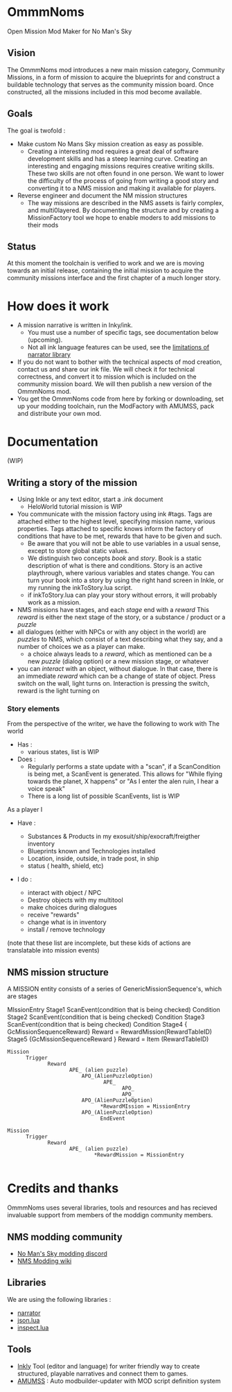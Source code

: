 # OmmmNoms
Open Mission Mod Maker for No Man's Sky

## Vision
The OmmmNoms mod introduces a new main mission category, Community Missions, in a form of mission to acquire the blueprints for and construct a buildable technology that serves as the community mission board. Once constructed, all the missions included in this mod become available.

##  Goals
The goal is twofold :
* Make custom No Mans Sky mission creation as easy as possible.
  * Creating a interesting mod requires a great deal of software development skills and has a steep learning curve. Creating an interesting and engaging missions requires creative writing skills. These two skills are not often found in one person. We want to lower the difficulty of the process of going from  writing a good story and converting it to a NMS mission and making it available for players.
* Reverse engineer and document the NM mission structures
  * The way missions are described in the NMS assets is fairly complex, and multi0layered. By documenting the structure and by creating a MissionFactory tool we hope to enable moders to add missions to their mods

## Status
At this moment the toolchain is verified to work and we are  is moving towards an initial release, containing the initial mission to acquire the community missions interface and the first chapter of a much longer story.

# How does it work
* A mission narrative is written in Inky/ink.
  * You must use a number of specific tags, see documentation below (upcoming).
  * Not all ink language features can be used, see the [limitations of narrator library](https://github.com/astrochili/narrator#unsupported)
* If you do not want to bother with the technical aspects of mod creation, contact us and share our ink file. We will check it for technical correctness, and convert it to mission which is included on the community mission board. We will then publish a new version of the OmmmNoms mod.
* You get the OmmmNoms code from here by forking or downloading, set up your modding toolchain, run the ModFactory with AMUMSS, pack and distribute your own mod.

# Documentation
(WIP)
## Writing a story of the mission
* Using Inkle or any text editor, start a .ink document
  * HeloWorld tutorial mission is WIP
* You communicate with the mission factory using ink #tags. Tags are attached either to the highest level, specifying mission name, various properties. Tags attached to specific knows inform the factory of conditions that have to be met, rewards that have to be given and such. 
    * Be aware that you will not be able to use variables in a usual sense, except to store  global static values. 
    * We distinguish two concepts *book* and *story*. Book is a static description of what is there and conditions. Story is an active playthrough, where various variables and states change. You can turn your book into a story by using the right hand screen in Inkle, or my running the inkToStory.lua script. 
    * if inkToStory.lua can play your story without errors, it will probably work as a mission.
* NMS missions have stages, and each *stage* end with a *reward* This *reward* is either the next stage of the story, or a substance / product or a *puzzle*
* all dialogues (either with NPCs or with any object in the world)  are *puzzles* to NMS, which consist of a text describing  what they say, and a number of choices we as a player can make.
  * a choice always leads to a *reward*, which as mentioned can be a new *puzzle* (dialog option) or a new mission stage, or whatever
 * you can *interact* with an object, without dialogue. In that case, there is an immediate *reward* which can be a change of state of object. Press switch on the wall, light turns on. Interaction is pressing the switch, reward is the light turning on
 
  

### Story elements
From the perspective of the writer, we have the following to work with
The world
* Has : 
  * various states, list is WIP
* Does :
  * Regularly performs a state update with a "scan", if a ScanCondition is being met, a ScanEvent is generated. This allows for "While flying towards the planet, X happens" or "As I enter the alen ruin, I hear a voice speak"
  * There is a long list of possible ScanEvents, list is WIP

As a player I 
* Have :
  * Substances & Products in my exosuit/ship/exocraft/freigther inventory
  * Blueprints known and Technologies installed
  * Location, inside, outside, in trade post, in ship
  * status ( health, shield, etc)
    
* I do :
  * interact with object / NPC
  * Destroy objects with my multitool
  * make choices during dialogues
  * receive "rewards"
  * change what is in inventory
  * install / remove technology

(note that these list are  incomplete, but these kids of actions are translatable into mission events)


## NMS mission structure
A MISSION entity consists of a series of GenericMissionSequence's, which are stages

MIssionEntry
          Stage1
                 ScanEvent(condition that is being checked)
                     Condition
          Stage2
                ScanEvent(condition that is being checked)
                     Condition
          Stage3
                 ScanEvent(condition that is being checked)
                      Condition
          Stage4 { GcMissionSequenceReward}
                  Reward = RewardMission(RewardTabIeID)
           Stage5 {GcMissionSequenceReward }
                 Reward = Item (RewardTabIeID)


```
Mission 
      Trigger
             Reward
                    APE_ (alien puzzle)
                        APO_(AlienPuzzleOption)
                               APE_
                                     APO_
                                     APO_
                        APO_(AlienPuzzleOption)
                              *RewardMIssion = MissionEntry
                        APO_(AlienPuzzleOption)
                              EndEvent

Mission
      Trigger
             Reward
                    APE_ (alien puzzle)
                            *RewardMission = MissionEntry
           
```

# Credits and thanks
OmmmNoms uses several libraries, tools and resources and has recieved invaluable support from members of the moddign community members.

## NMS modding community
* [No Man's Sky modding discord](https://discord.gg/22ZAU9H)
* [NMS Modding wiki](https://wiki.step-project.com/NMS:Modding_Tools)

## Libraries
We are using the following libraries :
* [narrator](https://github.com/astrochili/narrator)
* [json.lua](https://github.com/rxi/json.lua)
* [inspect.lua](https://github.com/kikito/inspect.lua)

## Tools
* [Inkly](https://github.com/inkle/inky) Tool (editor and language) for writer friendly way to create structured, playable narratives and connect them to games.
* [AMUMSS](https://www.nexusmods.com/nomanssky/mods/957) :  Auto modbuilder-updater with MOD script definition system

